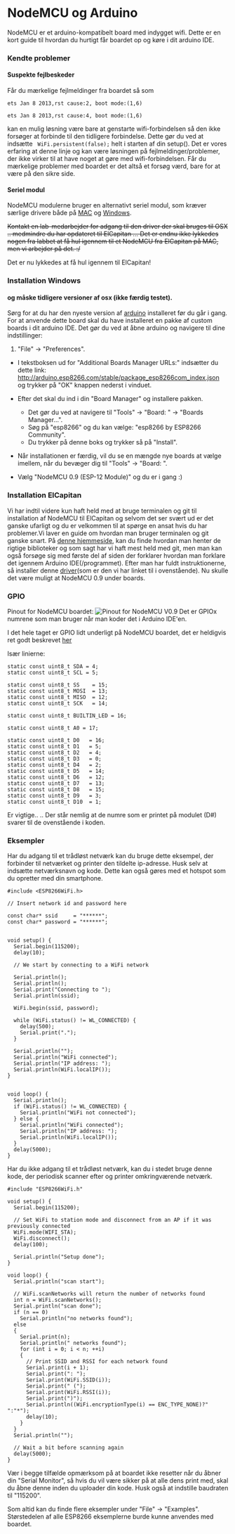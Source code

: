# NodeMCU og Arduino
NodeMCU er et arduino-kompatibelt board med indygget wifi. Dette er en kort guide til hvordan du hurtigt får boardet op og køre i dit arduino IDE.

### Kendte problemer

#### Suspekte fejlbeskeder

Får du mærkelige fejlmeldinger fra boardet så som

```
ets Jan 8 2013,rst cause:2, boot mode:(1,6)

ets Jan 8 2013,rst cause:4, boot mode:(1,6)
```


kan en mulig løsning være bare at genstarte wifi-forbindelsen så den ikke forsøger at forbinde til den tidligere forbindelse. Dette gør du ved at indsætte ``` WiFi.persistent(false);``` helt i starten af din setup(). Det er vores erfaring at denne linje og kan være løsningen på fejlmeldinger/problemer, der ikke virker til at have noget at gøre med wifi-forbindelsen. Får du mærkelige problemer med boardet er det altså et forsøg værd, bare for at være på den sikre side.


#### Seriel modul

NodeMCU modulerne bruger en alternativt seriel modul, som kræver særlige drivere både på [MAC](http://blog.sengotta.net/signed-mac-os-driver-for-winchiphead-ch340-serial-bridge/) og [Windows](http://www.wch.cn/download/CH341SER_EXE.html).


~~Kontakt en lab-medarbejder for adgang til den driver der skal bruges til OSX .. medmindre du har opdateret til ElCapitan ... Det er endnu ikke lykkedes nogen fra labbet at få hul igennem til et NodeMCU fra ElCapitan på MAC, men vi arbejder på det. :/~~

Det er nu lykkedes at få hul igennem til ElCapitan!


### Installation Windows
#### og måske tidligere versioner af osx (ikke færdig testet).
Sørg for at du har den nyeste version af [arduino](https://www.arduino.cc/en/Main/Software) installeret før du går i gang.
For at anvende dette board skal du have installeret en pakke af custom boards i dit arduino IDE. Det gør du ved at åbne arduino og navigere til dine indstillinger:

1. "File" -> "Preferences".
* I tekstboksen ud for "Additional Boards Manager URLs:" indsætter du dette link: http://arduino.esp8266.com/stable/package_esp8266com_index.json og trykker på "OK" knappen nederst i vinduet.
* Efter det skal du ind i din "Board Manager" og installere pakken.
  * Det gør du ved at navigere til "Tools" -> "Board: " -> "Boards Manager...".
  * Søg på "esp8266" og du kan vælge: "esp8266 by ESP8266 Community".
  * Du trykker på denne boks og trykker så på "Install".

* Når installationen er færdig, vil du se en mængde nye boards at vælge imellem, når du bevæger dig til "Tools" -> "Board: ".

* Vælg "NodeMCU 0.9 (ESP-12 Module)" og du er i gang :)

### Installation ElCapitan
Vi har indtil videre kun haft held med at bruge terminalen og git til installation af NodeMCU til ElCapitan og selvom det ser svært ud er det ganske ufarligt og du er velkommen til at spørge en ansat hvis du har problemer.Vi laver en guide om hvordan man bruger terminalen og git ganske snart.
På [denne hjemmeside](http://esp8266.github.io/Arduino/versions/2.1.0/doc/installing.html#boards-manager), kan du finde hvordan man henter de rigtige biblioteker og som sagt har vi haft mest held med git, men man kan også forsøge sig med første del af siden der forklarer hvordan man forklare det igennem Arduino IDE(/programmet).
Efter man har fuldt instruktionerne, så installer denne [driver](http://blog.sengotta.net/signed-mac-os-driver-for-winchiphead-ch340-serial-bridge/)(som er den vi har linket til i ovenstående).
Nu skulle det være muligt at NodeMCU 0.9 under boards.


### GPIO
Pinout for NodeMCU boardet:
![Pinout for NodeMCU V0.9](http://ddlab.dk/Node-MCU-Pin-Out-Diagram1.png)
Det er GPIOx numrene som man bruger når man koder det i Arduino IDE'en.

I det hele taget er GPIO lidt underligt på NodeMCU boardet, det er heldigvis ret godt beskrevet [her](https://github.com/esp8266/Arduino/blob/master/variants/nodemcu/pins_arduino.h#L37-L59)

Især linierne:

```
static const uint8_t SDA = 4;
static const uint8_t SCL = 5;

static const uint8_t SS    = 15;
static const uint8_t MOSI  = 13;
static const uint8_t MISO  = 12;
static const uint8_t SCK   = 14;

static const uint8_t BUILTIN_LED = 16;

static const uint8_t A0 = 17;

static const uint8_t D0   = 16;
static const uint8_t D1   = 5;
static const uint8_t D2   = 4;
static const uint8_t D3   = 0;
static const uint8_t D4   = 2;
static const uint8_t D5   = 14;
static const uint8_t D6   = 12;
static const uint8_t D7   = 13;
static const uint8_t D8   = 15;
static const uint8_t D9   = 3;
static const uint8_t D10  = 1;
```
Er vigtige.. .. Der står nemlig at de numre som er printet på modulet (D#) svarer til de ovenstående i koden.

### Eksempler
Har du adgang til et trådløst netværk kan du bruge dette eksempel, der forbinder til netværket og printer den tildelte ip-adresse. Husk selv at indsætte netværksnavn og kode. Dette kan også gøres med et hotspot som du opretter med din smartphone.

```
#include <ESP8266WiFi.h>

// Insert network id and password here

const char* ssid     = "******";
const char* password = "******";


void setup() {
  Serial.begin(115200);
  delay(10);

  // We start by connecting to a WiFi network

  Serial.println();
  Serial.println();
  Serial.print("Connecting to ");
  Serial.println(ssid);

  WiFi.begin(ssid, password);

  while (WiFi.status() != WL_CONNECTED) {
    delay(500);
    Serial.print(".");
  }

  Serial.println("");
  Serial.println("WiFi connected");
  Serial.println("IP address: ");
  Serial.println(WiFi.localIP());
}


void loop() {
  Serial.println();
  if (WiFi.status() != WL_CONNECTED) {
    Serial.println("WiFi not connected");
  } else {
    Serial.println("WiFi connected");
    Serial.println("IP address: ");
    Serial.println(WiFi.localIP());
  }
  delay(5000);
}
```

Har du ikke adgang til et trådløst netværk, kan du i stedet bruge denne kode, der periodisk scanner efter og printer omkringværende netværk.

```
#include "ESP8266WiFi.h"

void setup() {
  Serial.begin(115200);

  // Set WiFi to station mode and disconnect from an AP if it was previously connected
  WiFi.mode(WIFI_STA);
  WiFi.disconnect();
  delay(100);

  Serial.println("Setup done");
}

void loop() {
  Serial.println("scan start");

  // WiFi.scanNetworks will return the number of networks found
  int n = WiFi.scanNetworks();
  Serial.println("scan done");
  if (n == 0)
    Serial.println("no networks found");
  else
  {
    Serial.print(n);
    Serial.println(" networks found");
    for (int i = 0; i < n; ++i)
    {
      // Print SSID and RSSI for each network found
      Serial.print(i + 1);
      Serial.print(": ");
      Serial.print(WiFi.SSID(i));
      Serial.print(" (");
      Serial.print(WiFi.RSSI(i));
      Serial.print(")");
      Serial.println((WiFi.encryptionType(i) == ENC_TYPE_NONE)?" ":"*");
      delay(10);
    }
  }
  Serial.println("");

  // Wait a bit before scanning again
  delay(5000);
}
```

Vær i begge tilfælde opmærksom på at boardet ikke resetter når du åbner din "Serial Monitor", så hvis du vil være sikker på at alle dens print med, skal du åbne denne inden du uploader din kode. Husk også at indstille baudraten til "115200".


Som altid kan du finde flere eksempler under "File" -> "Examples". Størstedelen af alle ESP8266 eksemplerne burde kunne anvendes med boardet.
